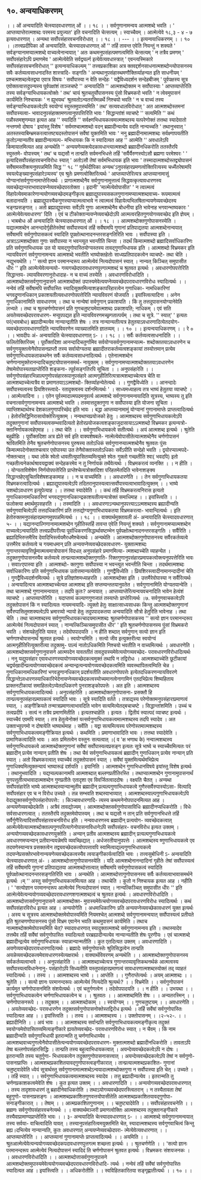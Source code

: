 ## १०. अन्वयाधिकरणम्
। । ओं अन्वयादिति चेत्स्यादवधारणात् ओं । । १८ । ।
सर्वगुणानामन्वय आत्मशब्दे भवति । ' आप्तव्याप्तेरात्मशब्दः परमस्य प्रयुज्यत'
इति वचनादिति चेत्सत्यम् । स्याच्चैवम् । आत्मेत्येवे १८,३ - ४ - ७ इत्यवधारणात् ।
अन्यथा सर्वोपसंहारवचनविरोधात् । । १८ । ।
--- । । इत्यन्वयाधिकरणम् । । १० । ।तत्त्वप्रदीपिका
ओं अन्वयादिति. चेत्स्यादवधारणात् ओं '' तर्हि तावन्त एवेति नियन्तुं न शक्यते '
सर्वङ्ग्यानामप्यात्मशब्दे वाच्यत्वेनान्वयात् ' अतः कथमनुपसंहत्पमणत्वमिति चेत्सत्यम् ' न
तत्रैव प्रमणम् ' सर्वोपसंहारेऽपि प्रमाणमेव ' आत्मेत्येवेति सर्वद्व्यर्ल्ग इत्येवेत्यवधास्त्रात् '
एवन्त्यस्मिकारे सर्वोपसंहारवचनविरोधात् '' इत्यन्वयाधिकल्यम् ''
तत्त्वप्रकाशिका
अत्र क्तवद्दर्शनसाधनात्मशब्दोन्त्योपासनस्य सवैः कर्तव्यत्वसाधनादस्ति शास्त्रादि-
सङ्गतिः ' अन्यथानुपसंहास्थमणौक्तिर्व्याहन्यत इति साधनीयम् ' प्रश्चत्मशब्दत्वेतद्व्या एवात्र
विषयः ' सर्वोपास्या न वेति सन्देहः ' यद्वैविध्यदर्शन सन्देहबीजम् ' पूर्वपक्षस्य सूत्र
एवोक्तत्वात्तदुपन्यस्य पूर्वपक्षांशं ताञ्जचष्टे '' अन्वयादिति '' आत्मशब्दोक्तम न
सर्वोपास्याः ' आप्तव्याप्तेरिति तस्य सर्वङ्ग्याभिधायकत्वोक्तेः ' तथ' चायं श्रुतचतुर्योपासनस्य
पुंसो विभ्रमकरो भवति ' न त्वेवमुपासनं कार्यमिति निश्चायकः ' न ह्युभयथ'
श्रुतवतोऽन्यतरस्मिन्नर्थे निश्चयो भवति ' न च वाच्यं तस्य सर्वङ्ग्याभिधायकत्वेऽपि स्वयोग्यं
स्युस्तमुपास्यमिति ' तथ' सत्यवधालविरोधात् ' अत आत्मशब्दोस्तमनां सर्वोपास्यत्वा-
भावादनुपसंहाक्तमणत्वानुपपत्तिरिति भावः ' सिद्धान्तांशं व्याचष्टे '' सत्यमिति '' कथं
पन्नौस्तमशृणम्यत इत्यत आह '' स्यादिति '' सर्वक्ष्णभिधायकत्वमात्मशब्दस्य यत्परेणोक्तं
तत्तथा स्यादेवातो नन्तणमो दोषाय ' इयांस्तु विशेष ' सर्वमश्चात्मशब्दो वदन् ब्रह्मादीन्यत्येव
वदति नान्यच्चति ' तथानुभवात् ' अतस्तस्याबिम्भ्रमकरत्वात्तष्ट्यदस्तोपासनं सर्वेषां युक्तमिति
भावः ' ननु ब्रह्मादीनामात्मशब्दः सर्वक्ष्णापयतीति कुतोऽन्यान्यतीव ब्रह्मादीन्यत्यल्प-
मभिधायकः कि न स्यादित्यत आह '' आत्मेति '' अवधालेऽपि किमायातमित्यत आह
अन्यथेति '' अन्ययणेव्यक्त्येदकावधान्त्यात्मशब्दो ब्रह्मादीनधिकरोति ततस्तैरपि स्युस्तमे-
वोपास्यम् ' तथ' च यद्यसौ न तान्प्रति सर्वमनभिधत्ते तर्हि 'सर्वैर्यैरुणस्योऽसौ ब्रह्मणा
परमेश्वरः ' ' इत्यादिसर्वोपसंहारवचनविरोधः स्यात् ' अतोऽसौ तेषां सर्वमभिधायक इति
भावः ' तस्मादात्मशब्दोस्तद्व्योपासनं सर्वेषामस्तीक्त्यनुपपन्नमिति सिद्ध '' १८ ''
गुर्वर्थदीपिका
अन्यथ'ऽनुपसंहारप्रमणत्वोक्तिरित्यस्य चर्ध्मेतरेषामपि स्वयत्पेङ्ख्यानुपसंहारेऽप्यस्य'
एव श्रुतेः प्रमणत्वोक्तिरित्यर्थः ' आप्तव्याप्तेरित्यत्र आप्तव्यानामासुं योग्यानांसर्वगुणानामाप्तेरित्यर्थः । प्रागात्मशब्देनैव सर्वगुणानामुत्तात्वं सिद्धवत्कृत्यावधारणस्य
व्यवच्छेद्यान्तराभावादयप्नेव्यवच्छेदपरतोक्ता । इदानी' 'मात्मेत्येवोपासीत' ' न त्वात्मत्वं
विहापेत्येवमाकारेणान्ययोगव्यवच्छेदमङ्गीकृत्य ब्रह्माद्युपास्यसकलगुणानामप्यात्मशब्दवाच्य-
रूपमात्मत्वं बलादानयति । ब्रह्माद्युपास्यैकगुणस्याप्यात्मत्वाभावे न त्वात्मत्वं
विहायेत्यभिलषितान्ययणेव्यवच्छेदस्य भङ्गप्रसङ्गात् । अतो ब्रह्याद्युपास्याः सर्वेऽपि गुणाः
आत्मशब्देनैव बोधनीया इति भावेनाह भगवान्भाष्यकारः ' आत्मेत्येवेत्यवधारणा' दिति ।
एवं च टीकोक्तान्ययप्नेव्यवच्छेदोऽपि आत्मत्वरहितगुणयोगव्यवच्छेद इति ज्ञेयम् । ।
भाबबोधः
ओं अन्वयादिति चेत्स्यादवधारणात् ओं । । १८ । । आत्मशब्दोक्तगुणोपासनस्येति ।
यद्यात्मशब्देन आनन्दादेर्गृहीतेस्तेषां सर्वोपास्यत्वं तर्हि सर्वेषामपि गुणानां प्रतिपाद्यतया
आत्मशब्देनान्वयात् सर्वेषामपि सर्वगुणोपासकत्वं स्यादिति पूपक्षोत्थानादनन्तरसङ्गतिरिति
भावः । सर्वोपास्या इति । अत्राऽऽत्मशब्दोक्ता गुणाः सर्वोपास्या न भवन्त्युत भवन्तीति
चिन्ता । तदर्थं किमात्मशब्दो ब्रह्मादिसर्वाधिकारिणः प्रति सर्वगुणाभिधायक उत यो
यावद्गुणोपास्तियोग्यस्तस्य तावद्गुणाभिधायक इति । आत्मशब्दो विभ्रमकर इति
न्यायविवरणं सर्वगुणानामन्वय आत्मशब्दे भवतीति भाष्योक्तहेतोः साध्यप्रतिपादकत्वेन
व्याचष्टे- तथा चेति । नद्युभयथेति । '' सत्यो ज्ञान परमानन्दरूप आत्मेत्येवं
नित्यदोपासनं स्यात् । नान्यत् किञ्चित् समुपासीत धीरः '' इति आत्मेत्येवेत्यन्ययो-
गव्यगच्छेदपरावधारणपुत्त्गात्मशब्दं च श्रुतवत इत्यर्थः । अवधारणोपपत्तेरिति सिद्धान्तय-
ल्यायविवरणानुरोधादाह- न च वाच्यं तस्येति । अवधारणविरोधादिति ।
आत्मशब्दोक्तसर्वगुणानुपासने आत्मशब्दोक्तं उपास्यमेवेत्ययप्नेव्यवच्छेदपरावधारणविरोधः
स्यादित्यर्थः । ।
नन्वेवं तर्हि सर्वेषामपि सर्वोपास्तिः स्यादिसूक्तमित्याशङ्कापरिहारत्वेन गुणाधिका-
नामधिकारिणां भगवद्रुणानधिकान् प्रकाशयतीत्यवधारणोपपत्तेरिति न्यायविवरणं योजयति ।
इयांस्त्वित्यादिना । अनेन गुणाधिकानामिति सावधारणम् । तथा च नान्येषां सर्वगुणान्
प्रकाशयति । किं तु तत्तदुपासनयोग्यानेवेति लभ्यते । तथा च श्रुतचर्णणोपासनं प्रति
गुणचतुष्टयमेवात्मशब्दः प्रकाशयति; नाधिकम् । एवं सति अयतेव्यवच्छेदपरावधारण-
मप्युपपद्यत इति न्यायविवरणमच्छ्रगतात्पर्यम् । तथा च सूत्रे. '' स्यात्' ' इत्यतः परं(भावबोधः)
ब्रह्यादीन्मत्येव नान्यान्द्रतीति शेषः । तत्र नान्यान्यतीत्यत्र हेतुतयाऽवधारणादित्येतदयोग-
व्यवच्छेदपरावधारणादिति न्यायविवरणेन व्याख्यातमिति ज्ञातव्यम् । । १० । ।
इत्यन्वयाधिकरणम् । । रे ० । ।
भावदीपः
अं- अन्वयादिति चेत्स्यादवधारणात् ऽ- । । १८ । । सर्वैः कर्तव्यत्वसाधनादिति । ।
फलितोक्तिरियम् । पूर्वोक्तदिशा आनन्दादिचतुर्णामिव सर्वयोग्यसर्वगुणानामप्यात्म-
शब्दोक्ततयाऽवधारणेन च सर्वगुणयुक्तत्वेनैवोपासनप्राप्तौ तस्य सर्वायोग्यतया
ब्रह्मादीतराकर्तव्यत्वशङ्कायां तस्योत्तमान् प्रत्येव सर्वगुणाभिधायकताकथनेन सर्वैः
कर्तव्यत्वसाधनादित्यर्थः । एतेनात्मशब्देन चर्णणानामुक्तेरानन्दादिचतुष्टयोपासनसमर्थ-
नायुक्तम् । सर्वगुणानामप्यात्मशब्दोक्ततयाऽवधारणेन तेषामेवोपास्यताप्राप्तेरिति शङ्कना-
त्पूर्वसङ्गतिरपि सूचिता । । अनुपसंहारेति । । सर्वगुणोपसंहारभिन्नाल्पगुणोपसंहाररूपानुपसंहारे
आत्मगृहीतिरित्यत्रात्मशब्दाच्चेत्यत्र चेति वा आत्मशब्दाच्चेत्यत्रैव वा प्रमाणतयाऽऽत्मशब्दो-
क्तिर्व्याहन्येतेत्यर्थः । । गुणद्वैविध्येति । । आनन्दादेः सर्वोपास्यत्वस्य प्रियशिरस्त्वादे-
रतादृक्त्वस्य दर्शनमित्यर्थः ' । साध्यमध्याहत्य तत्र भाष्यं हेतुतया व्याचष्टे । । आत्मेत्यादिना
। । एतेन पूर्वस्मादात्मपदमनुवर्त्य आत्मशब्दे सर्वगुणानामन्वयादिति सूत्रस्य, भाष्यस्य तु
इति वचनात्सर्वगुणानामन्वय आत्मशब्दे भवति । तस्मात्तदुक्तगुणा न सर्वोपास्या इति
योजना सूचिता । व्याप्तिशब्दार्थश्च देशकालगुणापरिच्छेद इति भावः । बद्धा आप्तव्यानामामुं
योग्यानां गुणानामाप्तेः प्राप्तत्वादित्यर्थः । हेतोरसिद्धिनिरासायोक्तेरित्युक्तम् ।
नन्वथाप्यप्रयोजको हेतुः । आत्मशब्दस्य सर्वगुणाभिधायकत्वेऽपि तदुक्तगुणानां
सर्वोपास्यत्वसम्भवादित्यतो हेतोरप्रयोजकत्वशङ्काजुदासायाऽऽत्मशब्दो विभ्रमकर इत्यन्यत्रो-
क्तानिर्णायकत्वहेएमाह । । तथा चेति । । सर्वगुणाभिधायकत्वे सतीत्यर्थः । अयं आत्मशब्द
इत्यर्थः । श्रुतेति बहुव्रीहिः । पूर्वोक्तदिशा अत्र ह्येते सर्व इति वाक्यशेषबले-
नात्मेत्येवोपासीतेत्यात्मशब्देनैव चर्णणोपासनं श्रावितमिति तेनैव श्रुतचर्णणोपासनस्य
पुरुषस्य ततोऽधिकं सर्वगुणानप्यात्मशब्देनैव श्रुतवतः पुंसः किमात्मपदेनोक्ताश्चत्वार
एवोपास्या उत तेनैवोक्तास्ततोऽधिकाः सर्वेऽपीति सन्देहो भवति । द्वयोरप्यात्मपदे-
नोक्तत्चात् । यथा लोके श्वेतो धावतीत्युपासितव्यमित्युक्ते श्वेतः गुक्लो गच्छतीति श्वा( भवदपि)
इतो गच्छतीत्यनेकार्थश्रावयद्वाक्यं सन्देहकरमेव न तु निर्णायकं तथैवेत्यर्थः । विभ्रमकरत्वं
व्यनक्ति । । न हीति । । योग्यताविशेषेण निर्णयोपपत्तेरिति प्राप्तेश्चेत्यत्रोक्तदिशा
परिहतमेतदिति भावेनाशङ्क्य सिद्धान्तहेएसूचितविशेषशङ्कामाह । । न च वाच्यमिति । ।
अवधारणेति । । तेन सर्वगुणाभिधायकतया विभ्रमकरत्वादित्यर्थः । ब्रह्याद्युपास्यत्वेऽपि
तदितरानुपास्यत्वात्सर्वोपास्यत्वाभावादित्युक्तम् । । भाष्ये चशब्दोऽवधारण इत्युपेत्याह । ।
तत्तथा स्यादेवेति । । कथं तर्हि विभ्रमकरत्वनिरास इत्यतो गुणाधिकानामधिकारिणां
भगवद्गुणानधिकान्द्रकाशयतीत्यन्यत्रोक्तं समाधिमाह । । इयांस्त्विति । । फलोक्त्या
क्ष्मार्थमुपसहरति । । तस्मादिति । । अवधारणाऽन्यथानुपपत्त्याऽऽत्मशब्दस्य ब्रह्यादीन्यति
सर्वगुणवाचित्वेऽपि तत्तदधिकारिणं प्रति तत्तद्योग्यगुणाभिधायकतया विभ्रमकरत्वा-
भावान्दित्यर्थः । इति हेतोरुक्तमनुपसंहारप्रमाणमुपपन्नमित्यर्थः । । १८ । ।
वाक्यार्थमुक्तावली
अं- अन्वयादिति चेत्स्यादवधारणात् ५- । । यद्यानन्दाल्गिणानामात्मशब्देन
गृहीतिस्तर्हि तावन्त एवेति नियन्तुं शक्यते । सर्वगुणानामप्यात्मशब्देन वाच्यत्वेऽन्वयादिति
तत्त्वप्रदीपरीत्या पूर्वाधिकरणसिद्धार्थावष्टम्भेन पूर्वपक्षोत्थानादनन्तरसङ्गतिः । सर्वैरिति ।
ब्रह्यादिभिरुत्तमैरिव देवादिभिर्स्त्वयमैरधमैश्चेत्यर्थः । अन्यथेति । आत्मशब्दोक्तगुणोपासनस्य
सर्वैरकर्तव्यत्वे उत्तमैरेव कर्तव्यत्वे च गयमाधमान् प्रति अन्ययप्नेव्यवच्छेदकावधारण-
युक्तात्मशब्दः गुणान्तरव्यावृत्तिर्छूमात्मत्वमात्रोपासनं विदधत् अनुपसंहारे प्रमाणमित्या-
त्मशब्दाच्चेति व्याहन्येत । तदुक्तगुणोपासनस्यैव कर्तव्यत्वे तान्प्रत्यात्मशब्दोक्तगुणाति-
रिक्तगुणानुपसंहारप्रमापकत्वोक्त्यनुपपत्तेरिति भावः । सवााrएपास्या इति । आत्मशब्दो-
क्तगुणाः सर्वोपास्या न भवन्त्युत भवन्तीति चिन्ता । तदर्थमात्मशब्दः सर्वाधिकारिणः प्रति
सर्वगुणाभिधायक उतोत्तमान्यत्येवेति । गुणद्वैविध्येति । प्रियशिरस्त्वादीनामानन्दादीनां
चेति । गुणद्वैविध्यदर्शनमित्यर्थः । सूत्रे प्रतिज्ञांशमध्याहरति । आत्मशब्दोक्त इति ।
उत्तमैरेवोपास्या न सर्वैरित्यर्थः । अन्वयादित्यत्र आत्मशब्दाच्चेत्यत आत्मशब्द इति
सप्तम्यन्ततयानुवतेत । सर्वगुणानामिति योग्यतयान्वेति । तथा चात्मशब्दे गुणानामन्वयात् ।
तदपि कुतः? अन्वयात् । आप्तव्याप्तेरित्यन्वयवचनादिति भावेन हेत्वंशं व्याचष्टे ।
आप्तव्याप्तेरिति । यदाप्तव्यं कल्याणगुणजातं तस्याप्तेः प्राप्तेरित्यर्थः ।७. सर्वगुणवाचकत्वेऽपि तदुक्तोपासनं किं न स्यादित्यतः नायमन्वयादि-
त्युक्तो हेतुः साक्षात्साध्यसाधकः किन्तु आत्मशब्दोक्तगुणानां सर्वैरुपासितुमशक्यत्वेऽपि
भ्रमारव्यो न्यायो हेतुः तदुपपादकतया अन्वयादिति सौत्रो हेतुरिति भावेनाह । तथा चेति ।
तथा चात्मशब्दस्य सर्वगुणाभिधायकत्चादयमात्मशब्दः श्रुतचर्णणोपासकस्य '' सत्यो ज्ञान
परमानन्दरूप आत्मेत्येवं नित्यदोपासनं स्यात् । नान्यत्किञ्चित्समुपासीत धीर' ' इति
श्रुतचर्णणोपासनस्य पुंसां विभ्रमकरो भवति । संशयहेतुरिति यावत् । तदेवोपपादयति । न
हीति शब्दात् सर्वगुणान् सत्यो ज्ञान इति चर्णणाश्चोपासनार्थं श्रुतवत इत्यर्थः ।
स्वयोग्यमिति । सत्यो जीव इत्युक्तरीत्या स्वयोग्यं आत्मगृहीतिरित्युक्तरीत्या तदुक्तमु-
पाल्यं नातोऽधिकमिति निश्चयो भवतीति न वाच्यमित्यर्थः । अवधारणेति ।
आत्मशब्दोक्तसर्वगुणानुपासने आत्मपदेन यावततीतं तावदुपास्यमेवेत्ययोगव्यवच्छेद-
परावधारणविरोधादित्यर्थः । ननु यद्युपसंहार एवावधारणस्यायोगव्यवच्छेदकत्वमुक्तं तथापि
न तद्विरोधः । आत्मशब्दाच्चेति छूटीकायां चर्द्व्यखादीन्प्रत्ययोगव्यवच्छेदकत्वं
अन्यान्द्रत्यन्ययोगव्यवच्छेदकत्वमिति व्यवस्थापितत्वम्यिति चेन्न । गुणाधिकानामधिकारिणां
भगवडुणानधिकान् प्रदर्शयतीति अवधारणोपपत्तेः इत्येतदधिकरणन्यायविवरणे
सिद्धान्तेऽवधारणस्याधिकारिभेदेनायप्नेव्यवच्छेदकत्वस्योच्यमानत्वेनागामिनं एतदभिप्रेत्य
शिष्यहिताय प्राक्तनटीकायां समाहितत्वेऽप्येतदधिकरणे पुनराशङ्कोपपत्तेः । अत इति ।
आत्मशब्दस्य सर्वगुणाभिधायकत्वादित्यर्थः । अनुपसंहारेति । आत्मशब्दोक्तगुणोपासना-
प्रसक्तौ हि तान्प्रत्यनुपसंहारप्रमापकत्वं स्यादिति भावः । सूत्रे स्यादिति वर्तते । तत्राद्यस्य
परेणोक्तमनुपसंहाराप्रमाणत्वं स्यात्. । अङ्गीक्रियते तन्मात्रप्रमाणत्वाभावदिति भावेन
सत्यमित्येतद्बचाचष्टे । सिद्धान्तांशमिति । उच्चं च तत्वप्रदीपे । सत्यं न तत्रैव
प्रमाणमितीति । इत्यतश्चाहेति । इत्यतः । द्वितीयं स्यात्पदं व्याचष्ट इत्यर्थः । स्याच्चैवं
एवमपि स्यात् । तत्र हेतुत्वेनोक्तं यत्सर्वगुणाभिधायकत्वमात्मशब्दस्य तदपि स्यादेव । अत
उक्ताभ्युपगमो न दोषायेति भाष्यार्थमाह । सर्वेति । यद्वा सत्यमित्यस्य
परेणोस्तमात्मशब्दस्य सर्वगुणाभिधायकत्वमङ्गीक्रियत इत्यर्थः । कथमिति ।
प्रमाणाभावादिति भावः । तत्तथा स्यादेवेति । प्रामाणिकत्वादिति भावः । अतः प्रमितत्वेन
वस्तुनः सत्यत्वात् ।( व 'क्ष भणाथ के)
नन्वात्मशब्दस्य सर्वगुणाभिधायकत्वे आत्मशब्दोक्तगुणानां सर्वेषां सर्वोपास्यत्वप्रसङ्ग
इत्यतः सूत्रे भाष्ये च स्याच्चैवमित्यतः परं ब्रह्मादीन् प्रत्येव नान्यान् प्रतीति शेषः । तथा चैवं
सर्वगुणाभिधायकत्वं ब्रह्मादीन् गुणाधिकान् प्रत्येव नान्यान् प्रति स्यात् । अतो
विभ्रमकरत्वात् स्याच्चैवं तदुक्तोपासनं स्यात् । सर्वेषां युक्तमित्यर्थमभिप्रेत्य
गुणाधिक्यमित्युक्तन्यायं भाष्यारूढं दर्शयति । इयानिति । आत्मशब्देन गुणाभिधानविषये
इयांस्तु विशेष इत्यर्थः । तथानुभवादिति । यद्यप्यल्पकानामपि आत्मशब्दात्
बल्लणप्रतीतिरस्ति । तथाप्यात्मशब्देन गुणानामुपासनार्थं युगपत्तुतीत्यभावादात्मशब्देन
गुणप्रतीतेः एतादृशा एव विवर्जितत्वाददोषः । वक्ष्यति चैतत् । अन्यथा सर्वोपसंहारेति
भाष्ये आत्मशब्दस्यान्यान्मुतीव ब्रह्मादीन् प्रत्यल्पगुणाभिधायकत्वे गुणैस्सर्वैरुपास्योऽसा-
वित्यादि सर्वोपसंहार एव च न विरोध उच्यते । तन्न सम्भवति शब्दस्वाभाव्यात् ।
आत्मशब्दस्याल्पगुणाभिधायकत्वेऽपि वेदाद्युक्तसर्वगुणोपसंहारोपपत्तेः: । किञ्चावधारणादि-
त्यस्य कथमनेनोपपादनमित्यत आह । अन्ययणेव्यवच्छेदकेति । अत्रैवं तावद्योज्यम् ।
आत्मशब्दोक्तसर्वगुणोपासाविधिः ब्रह्मादीनप्यधिकरोति । विधेः सर्वसाधारणत्वात् ।
ततस्तैरपि तदुक्तमेवोपास्यम् । तथा च यद्यसौ न तान् प्रति सर्वगुणानभिधत्ते तर्हि
सर्वैर्गुणैरित्यादिसर्वोपसंहारवचनविरोध इति । नन्ववधारणस्य ब्रह्मादीन् प्रत्ययोग-
व्यवच्छेदकत्वात् आत्मेत्येवेत्यात्मशब्दोक्ताल्पगुणपरित्यागेनोपासनाविधानेऽपि सर्वोपसंहार-
वचनविरोध इत्यत उक्तम् । अन्ययोगव्यवच्छेदकावधारणयुक्तेति । अन्यान् प्रतीव
आत्मशब्दस्य ब्रह्मादीन् प्रत्यल्पगुणाभिधायकत्वे अवधारणमप्यन्यान् प्रतीवान्ययन्नेमपि
व्यवच्छिद्यात् । अर्धजरतीयानुपपत्तेः । आत्मशब्दस्य ष्णुणाभिधायकत्वे एव
तदयणेस्यान्यत्र प्रसक्तत्वेन तद्व्यवच्छेदकत्वोपपत्तावपि स्वामित्वाद्यल्पगुणाभिधायकत्वे
तदयप्नेप्रसक्तेरभावेनान्ययणेव्यवच्छेदकत्वस्यैव त्वयाङ्गीकार्यत्वादिति भावः ।
तत्त्वसुबोधिनी
ऽ- अन्वयादिति चेत्स्यादवधारणात् अं- । आत्मशब्दोत्तागुणोपासनस्येति । यदि
आत्मशब्देनानन्दादिनां गृहीतेः तेषां सर्वोपास्यत्वं तर्हि सर्वेषामपि गुणानां प्रतिपाद्यतया
आत्मशब्दोत्तात्वात् सर्वेषामपि सर्वगुणोपासकत्वं स्यादिति पूर्वपक्षोत्थानादनन्तरसङ्गतिरिति
भावः । अन्यथेति । आत्मशब्दोत्तागुणोपासनस्य सर्वैः कर्तव्यत्वाभावासमर्थने इत्यर्थः ।म् ''
अस्तु सर्वगुणाभिधायकत्वमित्यत आह । तथाचेति । कुतो न निश्चायक इत्यत आह ।
नहीति । ' 'सत्योज्ञान परमानन्दरूप आत्मेत्येवं नित्यदोपासनं स्यात् । नान्यत्किञ्चित्
समुपासीत धीरः '' इति आत्मेत्येवेत्यन्ययोगव्यवच्छेदपरावधारणशगात्मशब्दत्वं च श्रुतवत
इत्यर्थः । अवधारणविरोधादिति । आत्मशब्दोत्तासर्वगुणानुपासने आत्मशब्दोक्त-
मुपास्यमेवेत्चयोगव्यवच्छेदपरावधारणविरोधः स्यादित्यर्थः । कथं सर्वोपसंहारविरोध इत्यत
आह । अन्ययोगेति । अधमाधिकारिणः प्रति अन्ययप्नेव्यवच्छेकावधारणं युक्त इत्यर्थः ।
अस्य च सूत्रस्य आत्मशब्दोक्तमेवोपास्यमिति नियमश्चेत् आत्मशब्दे सर्वगुणानामन्वयात्
सर्वोपास्यत्वं प्रतीयते इति श्रुतचणणोपासनस्य पुंसो विभ्रम एवानेन भवति कथमुपासनं
कार्यमिति । तथाच नात्मशब्दोक्तमेवोपास्यमिति चेत्? स्यादवधारणात् स्यादुक्तात्मशब्दे
सर्वगुणानामन्वय इति । तथास्यादेव तत्तथैव तर्हि सर्वेषां सर्वगुणोपास्तिः स्यादित्यतो
परब्रह्यादीन्यत्येव नान्यान्यतीति शेषः पूरणीयः । एवं चात्मशब्दे ब्रह्मादीन्द्रत्येव
सर्वगुणाभिधायकः स्यान्नान्यान्मतीति । कुत एतदित्यत उक्तम् । अवधारणादिति ।
अयणेव्यवच्छेदपरावधारणादित्यर्थः । ब्रह्मादेः सर्वगुणोपास्तेः श्रुतिसिद्धत्वेन तान्प्रति
अयन्नेव्यवच्छेदकत्वमेवावधारणस्येत्यक्षरार्थः ।
वाक्यार्थविवरणम्
अन्यथेति । । आत्मशब्दोक्तगुणोपासनस्य सर्वकर्तव्यत्वाभावे । । अनुपसंहारेति । ।
आत्मशब्दाच्चेत्यत्र गुणान्तरव्यावृत्तिकथनर्थकं आत्मत्वस्य सर्वोपास्यत्वविधानेनानु-
पसंहारोऽपि सिध्यतीति यस्तुपसंहारप्रमाणत्वं सावधारणात्मशब्दस्योक्तं तद् व्याहतं
स्यादित्यर्थः । । तस्य । । आत्मशब्दस्य भाष्ये । । आप्तेति । । गुणैराप्तेत्यर्थः । अयम्
आत्मशब्दः । । श्रुतेति । । सत्यो ज्ञानः परमानन्दरूपः आत्मेत्येवं नित्यदेति श्रुत्यर्थः? । ।
विभ्रमेति । । सर्वगुणोपासनं कार्यमुत चर्णणोपासनमिति संशयेत्यर्थः । एवं चतुर्गणत्वेन ।
तदेवोपपादयति । । न हीति । । उभयथा । । सर्वगुणाभिधायकत्वेन चर्णणाभिधायकत्वेन च
। । श्रुतवतः । । आत्मशब्दमिति शेषः । । अन्यतरस्मिन् । । चर्णणोपासनरूपे । । तदुक्तम् । ।
आत्मशब्दोकाम् । । स्वयोग्यम् । । गुणचतुष्टयम् । । अवधारणेति । । अयतेव्यवच्छेद-
परावधारणेन तदुक्तसर्वगुणोपासनोक्तेस्तद्विरोध इत्यर्थः । तर्हि सर्वेषां सर्वगुणोपास्तिः
स्यादित्यत आह । । इयांस्त्विति । । तस्य । । आत्मशब्दस्य । । उक्तोपासनम् । ।२-५२-. । । ब्रह्यादीनिति । । अयं भावः । । आत्मशब्दस्य सर्वान्प्रति
सर्वगुणाभिधायकत्वमङ्गीकृत्य तदुक्तं स्वयोग्यमेवोपासितव्यमित्यङ्गीकारे ह्ययतेव्यवच्छेद-
परावधारणविरोधः स्यात् । न चैवम् । किं नाम ब्रह्मादीन्यति सर्वगुणाभिधायी इतरान्मति
तु चर्णणाभिधाय्येव । आत्मशब्दवाच्यगुणत्वेनैवोपासीतेत्यन्ययोगव्यवच्छेदपरावधारण-
मुक्तात्मशब्दो ब्रह्मादीनधिकरोति । तावताऽपि तेषा बल्लणोपसंहारसिद्धिः । तान्प्रति तस्य
बहुत्वाभिधायकत्वात् । अयन्देव्यवच्छेदकत्वेऽपि न दोषः । इतरान्यति तस्य चतुर्गुणा-
भिधायकत्वेन तदुक्तगुणोपासनासत्त्वात् । अयन्देव्यवच्छेदकत्वेऽपि तेषां न सर्वगुणो-
पासनाप्राप्तिः । आत्मशब्दप्रकाशितयावद्गुणोपास्त्वङ्गीकारात् । तान्प्रत्यात्मशब्दप्रकाशित-
गुणानां चतुष्ट्वादेवेति ध्येयं सूत्रार्थस्तु सर्वगुणानामात्मशब्देऽन्वयादात्मशब्दोक्तगुणा न
सर्वोपास्या इति चेत् । उच्यते । । तर्हि स्यात् । । सर्वगुणाभिधायकत्वमात्मशब्दस्य स्यादेव ।
तत्तु ब्रह्यादीन्यत्येव । इतरान्मति तु चर्णणप्रकाशकत्वमेवेति शेषः । कुत इत्यत उक्तम् । ।
अवधारणादिति । । अन्ययोगव्यवच्छेदपरावधारणात् । तस्य तादृशावधारणं तु
ब्रहादीनेवाधिकरोति । तथाऽयोगव्यवच्छेदपरस्त्वितरान् । न तस्यैतावता तेषां बहुगुणो-
पासनाप्रसङ्गः । आत्मशब्दप्रकाशितगुणवत्तयोपासीतेति आत्मशब्दप्रकाशितयावद्गुणोपा-
सनाङ्गीकारात् । । तेषाम् । । आत्मप्रकाशितगुणानाम् । । चतुष्ट्यादेवेति । । सर्वोपसंहारवचनेति
। । ब्रह्मणः सर्वगुणोपसंहारवचनेत्यर्थः । ।
वाक्यार्थमञ्जरी
प्रमाणत्वोक्तिः आत्मशब्दस्य तदुक्तानङ्गीकारे तस्यैवाप्रामाण्यप्राप्तेरिति भावः । । ३-
अन्वयादिति चेत्स्यादवधारणात् ऽ- । । आत्मशब्दे सर्वगुणानामन्वयात् तस्य सर्वया-
वाचित्वादिति यावत् । तस्यानुपसंहारित्वमयुक्तमिति चेत, स्यादात्मशब्दस्य सर्वगुणवाचित्वं
किन्तु ब्रह्य।दभित्येव नान्यान्यति, कुतः अवधारणात् अन्ययप्नेव्यवच्छेदपरा-
त्मेत्येवेत्यवधारणात् । । आप्तव्याप्तेरिति । । आप्तव्यानां गुणानामाप्तेः प्राप्तत्वादित्यर्थः । ।
अयमिति । । श्रुतआत्मेत्येवेत्यन्ययोगव्यवच्छेदकपदावधारणपुत्तगत्म शच्छत्ता इत्यर्थः । ।
श्रुतचर्णणेति । । 'सत्यो ज्ञानः परमानन्दरूप आत्मेत्येवं नित्यदोपासनं स्यादिदं ति
चर्णणोपासनं श्रुतवत इत्यर्थः । विभ्रमकरः संशयजनकः । । अवधारणविरोधादिति । ।
आत्मशब्दोत्तासर्वगुणानुपासने आत्मशब्दोक्तमुपास्यमेवेत्ययोगव्यवच्छेदपरावधारणविरोधादि-
त्यर्थः । नन्वेवं तर्हि सर्वेषां सर्वगुणोपास्तिः स्यादित्यत आह । इयांस्त्विति । ।
अधिकरोतीति । । स्वविहितकारितया सङ्गृह्णातीत्यर्थः । । १० । ।
